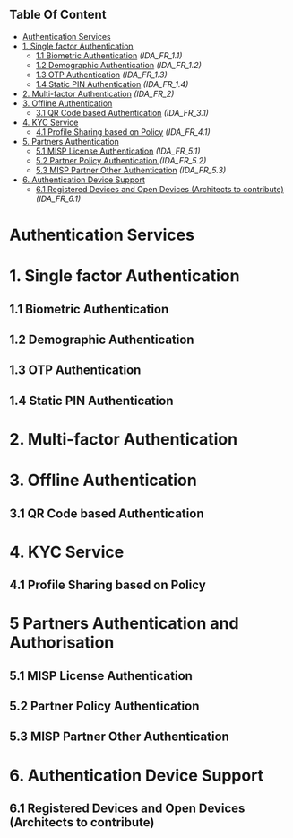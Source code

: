 ## Table Of Content

- [Authentication Services](#authentication-services)
- [1. Single factor Authentication](#1-single-factor-authentication)
  * [1.1 Biometric Authentication](#11-biometric-authentication) _(IDA_FR_1.1)_
  * [1.2 Demographic Authentication](#12-demographic-authentication) _(IDA_FR_1.2)_
  * [1.3 OTP Authentication](#13-otp-authentication) _(IDA_FR_1.3)_
  * [1.4 Static PIN Authentication](#14-static-pin-authentication) _(IDA_FR_1.4)_
- [2. Multi-factor Authentication](#2-multi-factor-authentication) _(IDA_FR_2)_
- [3. Offline Authentication](#3-offline-authentication)
  * [3.1 QR Code based Authentication](#31-qr-code-based-authentication) _(IDA_FR_3.1)_
- [4. KYC Service](#4-kyc-service)
  * [4.1 Profile Sharing based on Policy](#41-profile-sharing-based-on-policy) _(IDA_FR_4.1)_
- [5. Partners Authentication](#42-authorized-partners-and-authentication)
    * [5.1  MISP License Authentication](#421-misp-licensing) _(IDA_FR_5.1)_
    * [5.2  Partner Policy Authentication ](#422-partner-policy) _(IDA_FR_5.2)_
    * [5.3  MISP Partner Other Authentication](#423-partner-authentication) _(IDA_FR_5.3)_
- [6. Authentication Device Support](#5-authentication-device-support)
  * [6.1 Registered Devices and Open Devices (Architects to contribute)](#51-registered-devices-and-open-devices-architects-to-contribute) _(IDA_FR_6.1)_

# Authentication Services 
# 1. Single factor Authentication 
## 1.1 Biometric Authentication 
## 1.2 Demographic Authentication  
## 1.3 OTP Authentication 
## 1.4 Static PIN Authentication 
# 2. Multi-factor Authentication
# 3. Offline Authentication 
## 3.1 QR Code based Authentication 
# 4. KYC Service 
## 4.1 Profile Sharing based on Policy
# 5 Partners Authentication and Authorisation
## 5.1 MISP License Authentication
## 5.2 Partner Policy Authentication
## 5.3 MISP Partner Other Authentication
# 6. Authentication Device Support 
## 6.1 Registered Devices and Open Devices (Architects to contribute)

